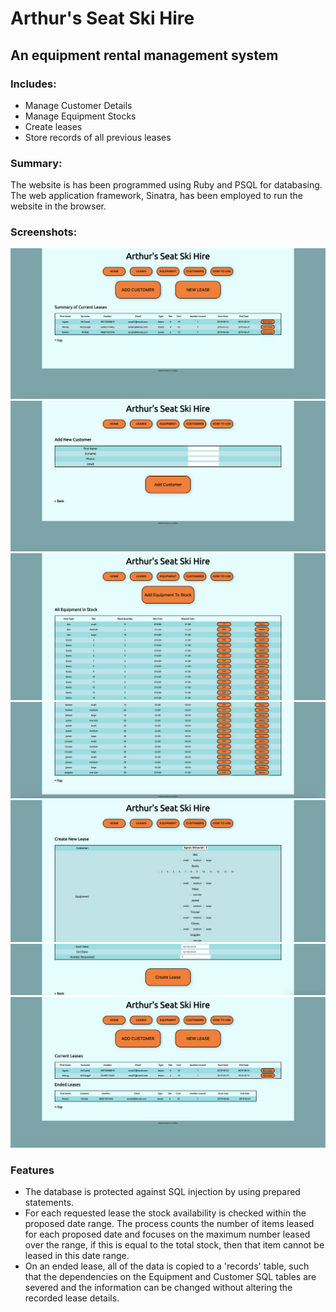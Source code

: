 # Arthur's Seat Ski Hire

## An equipment rental management system

### Includes:
 - Manage Customer Details
 - Manage Equipment Stocks
 - Create leases 
 - Store records of all previous leases

### Summary:
The website is has been programmed using Ruby and PSQL for databasing. The web application framework, Sinatra, has been employed to run the website in the browser.

### Screenshots:

![home page](public/screenshot1.png)
![Customer Details](public/screenshot2.png)
![Equipment Details 1](public/screenshot3.png)
![Equipment Details 2](public/screenshot4.png)
![Create lease 1](public/screenshot5.png)
![Create lease 2](public/screenshot6.png)
![Current and Ended Leases](public/screenshot7.png)


### Features
- The database is protected against SQL injection by using prepared statements. 
- For each requested lease the stock availability is checked within the proposed date range. The process counts the number of items leased for each proposed date and focuses on the maximum number leased over the range, if this is equal to the total stock, then that item cannot be leased in this date range.
- On an ended lease, all of the data is copied to a 'records' table, such that the dependencies on the Equipment and Customer SQL tables are severed and the information can be changed without altering the recorded lease details. 
